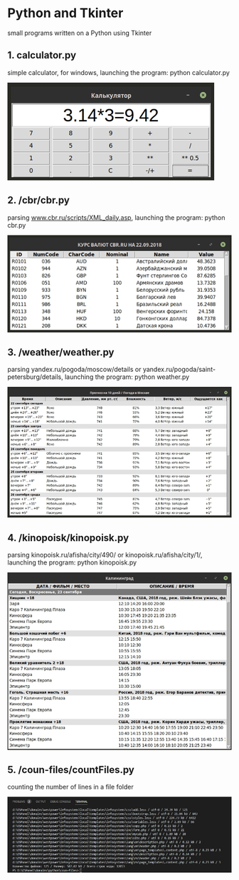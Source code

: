 # Python and Tkinter
small programs written on a Python using Tkinter
## 1. calculator.py
simple calculator, for windows, launching the program: python calculator.py

![calculator.py](https://github.com/otolaa/Tkinter/blob/master/img/calc.jpg "calculator.py")
## 2. /cbr/cbr.py
parsing www.cbr.ru/scripts/XML_daily.asp, launching the program: python cbr.py

![cbr.py](https://github.com/otolaa/Tkinter/blob/master/img/cbr.jpg "cbr.py")

## 3. /weather/weather.py
parsing yandex.ru/pogoda/moscow/details or yandex.ru/pogoda/saint-petersburg/details, launching the program: python weather.py

![weather.py](https://github.com/otolaa/Tkinter/blob/master/img/weather.jpg "weather.py")
## 4. /kinopoisk/kinopoisk.py
parsing kinopoisk.ru/afisha/city/490/ or kinopoisk.ru/afisha/city/1/, launching the program: python kinopoisk.py

![parsing kinopoisk.ru](https://github.com/otolaa/Tkinter/blob/master/img/kino.jpg "parsing kinopoisk.ru")

## 5. /coun-files/countFiles.py
counting the number of lines in a file folder

![countFiles.py](https://github.com/otolaa/Tkinter/blob/master/img/countFiles.jpg "countFiles.py")